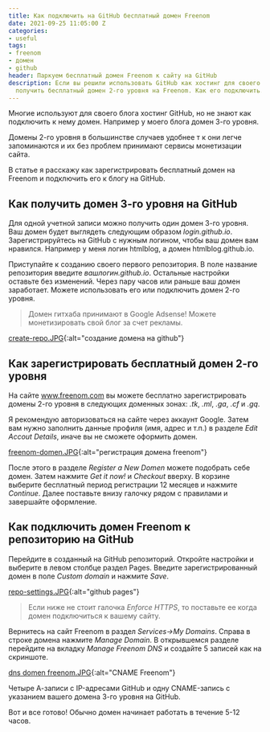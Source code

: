 ```yaml
---
title: Как подключить на GitHub бесплатный домен Freenom
date: 2021-09-25 11:05:00 Z
categories:
- useful
tags:
- freenom
- домен
- github
header: Паркуем бесплатный домен Freenom к сайту на GitHub
description: Если вы решили использовать GitHub как хостинг для своего блога, то можно
  получить бесплатный домен 2-го уровня на Freenom. Как его подключить...
---
```


Многие используют для своего блога хостинг GitHub, но не знают как подключить к нему домен. Например у моего блога домен 3-го уровня.

Домены 2-го уровня в большинстве случаев удобнее т к они легче запоминаются и их без проблем принимают сервисы монетизации сайта. 

В статье я расскажу как зарегистрировать бесплатный домен на Freenom и подключить его к блогу на GitHub.

## Как получить домен 3-го уровня на GitHub

Для одной учетной записи можно получить один домен 3-го уровня. Ваш домен будет выглядеть следующим образом *login.github.io*. Зарегистрируйтесь на GitHub с нужным логином, чтобы ваш домен вам нравился. Например у меня логин htmlblog, а домен htmlblog.github.io.

Приступайте к созданию своего первого репозитория. В поле название репозитория введите *вашлогин.github.io*. Остальные настройки оставьте без изменений. Через пару часов или раньше ваш домен заработает. Можете использовать его или подключить домен 2-го уровня. 

> Домен гитхаба принимают в Google Adsense! Можете монетизировать свой блог за счет рекламы.

[create-repo.JPG](/uploads/create-repo.JPG){:alt="создание домена на github"}

## Как зарегистрировать бесплатный домен 2-го уровня

На сайте www.freenom.com вы можете бесплатно зарегистрировать домены 2-го уровня в следующих доменных зонах: *.tk*, *.ml*, *.ga*, *.cf* и *.gq*.

Я рекомендую авторизоваться на сайте через аккаунт Google. Затем вам нужно заполнить данные профиля (имя, адрес и т.п.) в разделе *Edit Accout Details*, иначе вы не сможете оформить домен. 

[freenom-domen.JPG](/uploads/freenom-domen.JPG){:alt="регистрация домена freenom"}

После этого в разделе *Register a New Domen* можете подобрать себе домен. Затем нажмите *Get it now!* и *Checkout* вверху. В корзине выберите бесплатный период регистрации 12 месяцев и нажмите *Continue*. Далее поставьте внизу галочку рядом с правилами и завершайте оформление.


## Как подключить домен Freenom к репозиторию на GitHub

Перейдите в созданный на GitHub репозиторий. Откройте настройки и выберите в левом столбце раздел Pages. Введите зарегистрированный домен в поле *Custom domain* и нажмите *Save*. 

[repo-settings.JPG](/uploads/repo-settings.JPG){:alt="github pages"}

> Если ниже не стоит галочка *Enforce HTTPS*, то поставьте ее когда домен подключиться к вашему сайту.

Вернитесь на сайт Freenom в раздел *Services->My Domains*. Справа в строке домена нажмите *Manage Domain*. В открывшемся разделе перейдите на вкладку *Manage Freenom DNS* и создайте 5 записей как на скриншоте.

[dns domen freenom.JPG](/uploads/dns%20domen%20freenom.JPG){:alt="CNAME Freenom"}

Четыре А-записи с IP-адресами GitHub и одну CNAME-запись с указанием вашего домена 3-го уровня на GitHub.

Вот и все готово! Обычно домен начинает работать в течение 5-12 часов.